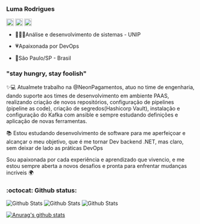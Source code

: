 ### Luma Rodrigues
<p align="left">
<a href="https://medium.com/@luma.rodriguess90" target="blank"><img align="center" src="https://cdn.jsdelivr.net/npm/simple-icons@3.0.1/icons/medium.svg" alt="luumarodrigues" height="20" width="20" /></a>
<a href="https://www.linkedin.com/in/luma-rodrigues" target="blank"><img align="center" src="https://cdn.jsdelivr.net/npm/simple-icons@3.0.1/icons/linkedin.svg" alt="luma-rodrigues" height="20" width="20" /></a>
<a href="https://www.instagram.com/luumarodrigues" target="blank"><img align="center" src="https://cdn.jsdelivr.net/npm/simple-icons@3.0.1/icons/instagram.svg" alt="luumarodrigues" height="20" width="20" /></a>
</p>


- 👩🏻‍🎓Análise e desenvolvimento de sistemas - UNIP

- 💗Apaixonada por DevOps

- 📍São Paulo/SP - Brasil

###  "stay hungry, stay foolish" 

✨💻 Atualmete trabalho na @NeonPagamentos, atuo no time de engenharia, dando suporte aos times de desenvolvimento em ambiente PAAS, realizando criação de novos repositórios, configuração de pipelines (pipeline as code), criação de segredos(Hashicorp Vault), instalação e configuração do Kafka com ansible e sempre estudando definições e aplicação de novas ferramentas.


📚 Estou estudando desenvolvimento de software para me aperfeiçoar e alcançar o meu objetivo, que é me tornar Dev backend .NET, mas claro, sem deixar de lado as práticas DevOps


Sou apaixonada por cada experiência e aprendizado que vivencio, e me estou sempre aberta a novos desafios e pronta para enfrentar mudanças incríveis 🌍

### :octocat: Github status:

  <p >   
   <img  src="https://badges.pufler.dev/repos/luumarodrigues" alt="Github Stats" />
   <img  src="https://badges.pufler.dev/years/luumarodrigues" alt="Github Stats" />
   <img  src="https://komarev.com/ghpvc/?username=luumarodrigues&color=blue" alt="Github Stats" />
</p>

[![Anurag's github stats](https://github-readme-stats.vercel.app/api?username=luumarodrigues)](https://github.com/luumarodrigues/github-readme-stats)

  

<!--

**luumarodrigues/luumarodrigues** is a ✨ _special_ ✨ repository because its `README.md` (this file) appears on your GitHub profile.

  

Here are some ideas to get you started:

  

- 🔭 I’m currently working on ...

- 🌱 I’m currently learning ...

- 👯 I’m looking to collaborate on ...

- 🤔 I’m looking for help with ...

- 💬 Ask me about ...

- 📫 How to reach me: ...

- 😄 Pronouns: ...

- ⚡ Fun fact: ...

-->